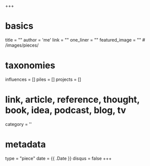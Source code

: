 +++
# basics
title     		 = ""
author    		 = 'me'
link      		 = ""
one_liner 		 = ""
featured_image = "" # /images/pieces/

# taxonomies
influences		 = []
piles     		 = []
projects			 = []

# link, article, reference, thought, book, idea, podcast, blog, tv
category  		 = ''

# metadata
type	    		 = "piece"
date      		 = {{ .Date }}
disqus    		 = false
+++

